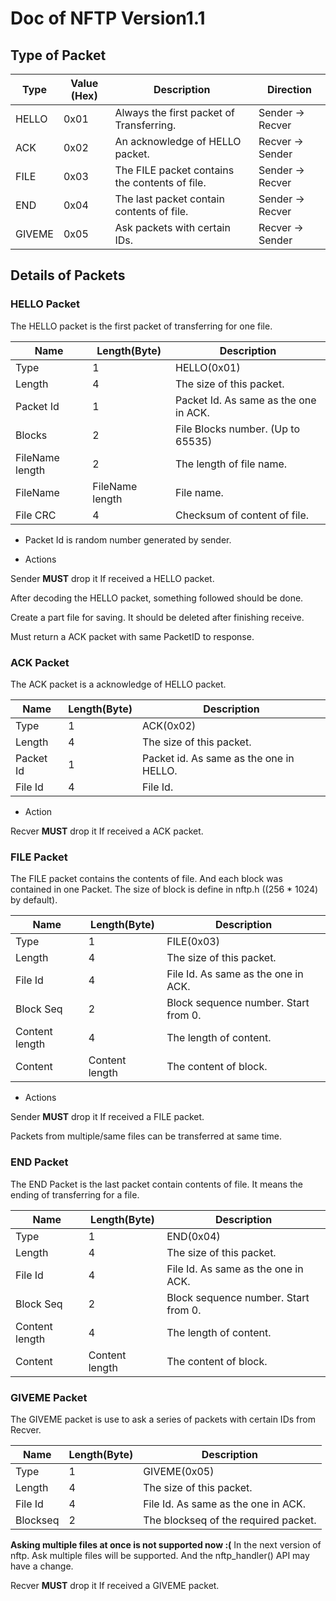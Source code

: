 # Doc of NFTP Version1.1


## Type of Packet

| Type   | Value (Hex) | Description                                    | Direction        |
| ------ | ----------- | ---------------------------------------------- | ---------------- |
| HELLO  | 0x01        | Always the first packet of Transferring.       | Sender -> Recver |
| ACK    | 0x02        | An acknowledge of HELLO packet.                | Recver -> Sender |
| FILE   | 0x03        | The FILE packet contains the contents of file. | Sender -> Recver |
| END    | 0x04        | The last packet contain contents of file.      | Sender -> Recver |
| GIVEME | 0x05        | Ask packets with certain IDs.                  | Recver -> Sender |

## Details of Packets

### HELLO Packet

The HELLO packet is the first packet of transferring for one file.

| Name            | Length(Byte)    | Description                           |
| --------------- | --------------- | ------------------------------------- |
| Type            | 1               | HELLO(0x01)                           |
| Length          | 4               | The size of this packet.              |
| Packet Id       | 1               | Packet Id. As same as the one in ACK. |
| Blocks          | 2               | File Blocks number. (Up to 65535)     |
| FileName length | 2               | The length of file name.              |
| FileName        | FileName length | File name.                            |
| File CRC        | 4               | Checksum of content of file.          |

+ Packet Id is random number generated by sender.

+ Actions

Sender **MUST** drop it If received a HELLO packet.

After decoding the HELLO packet, something followed should be done.

Create a part file for saving. It should be deleted after finishing receive.

Must return a ACK packet with same PacketID to response.

### ACK Packet

The ACK packet is a acknowledge of HELLO packet.

| Name      | Length(Byte) | Description                             |
| --------- | ------------ | --------------------------------------- |
| Type      | 1            | ACK(0x02)                               |
| Length    | 4            | The size of this packet.                |
| Packet Id | 1            | Packet id. As same as the one in HELLO. |
| File Id   | 4            | File Id.                                |

+ Action

Recver **MUST** drop it If received a ACK packet.

### FILE Packet

The FILE packet contains the contents of file. And each block was contained in one Packet. The size of block is define in nftp.h ((256 * 1024) by default).

| Name           | Length(Byte)   | Description                          |
| -------------- | -------------- | ------------------------------------ |
| Type           | 1              | FILE(0x03)                           |
| Length         | 4              | The size of this packet.             |
| File Id        | 4              | File Id. As same as the one in ACK.  |
| Block Seq      | 2              | Block sequence number. Start from 0. |
| Content length | 4              | The length of content.               |
| Content        | Content length | The content of block.                |

+ Actions

Sender **MUST** drop it If received a FILE packet.

Packets from multiple/same files can be transferred at same time.

### END Packet

The END Packet is the last packet contain contents of file. It means the ending of transferring for a file.

| Name           | Length(Byte)   | Description                          |
| -------------- | -------------- | ------------------------------------ |
| Type           | 1              | END(0x04)                            |
| Length         | 4              | The size of this packet.             |
| File Id        | 4              | File Id. As same as the one in ACK.  |
| Block Seq      | 2              | Block sequence number. Start from 0. |
| Content length | 4              | The length of content.               |
| Content        | Content length | The content of block.                |

### GIVEME Packet

The GIVEME packet is use to ask a series of packets with certain IDs from Recver. 

| Name          | Length(Byte)     | Description                          |
| ------------- | ---------------- | ------------------------------------ |
| Type          | 1                | GIVEME(0x05)                         |
| Length        | 4                | The size of this packet.             |
| File Id       | 4                | File Id. As same as the one in ACK.  |
| Blockseq      | 2                | The blockseq of the required packet. |

**Asking multiple files at once is not supported now :(**
In the next version of nftp. Ask multiple files will be supported. And the nftp\_handler() API may have a change.

Recver **MUST** drop it If received a GIVEME packet.

